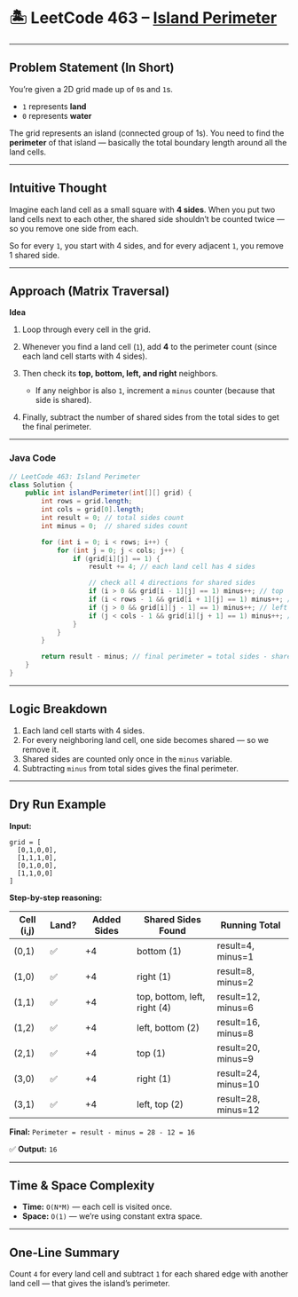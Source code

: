 

# 🏝️ LeetCode 463 – [Island Perimeter](https://leetcode.com/problems/island-perimeter/)

---

## Problem Statement (In Short)

You’re given a 2D grid made up of `0`s and `1`s.

* `1` represents **land**
* `0` represents **water**

The grid represents an island (connected group of 1s).
You need to find the **perimeter** of that island — basically the total boundary length around all the land cells.

---

## Intuitive Thought

Imagine each land cell as a small square with **4 sides**.
When you put two land cells next to each other, the shared side shouldn’t be counted twice — so you remove one side from each.

So for every `1`, you start with 4 sides, and for every adjacent `1`, you remove 1 shared side.

---

## Approach (Matrix Traversal)

**Idea**

1. Loop through every cell in the grid.
2. Whenever you find a land cell (`1`), add **4** to the perimeter count (since each land cell starts with 4 sides).
3. Then check its **top, bottom, left, and right** neighbors.

   * If any neighbor is also `1`, increment a `minus` counter (because that side is shared).
4. Finally, subtract the number of shared sides from the total sides to get the final perimeter.

---

### Java Code

```java
// LeetCode 463: Island Perimeter
class Solution {
    public int islandPerimeter(int[][] grid) {
        int rows = grid.length;
        int cols = grid[0].length;
        int result = 0; // total sides count
        int minus = 0;  // shared sides count

        for (int i = 0; i < rows; i++) {
            for (int j = 0; j < cols; j++) {
                if (grid[i][j] == 1) {
                    result += 4; // each land cell has 4 sides

                    // check all 4 directions for shared sides
                    if (i > 0 && grid[i - 1][j] == 1) minus++; // top
                    if (i < rows - 1 && grid[i + 1][j] == 1) minus++; // bottom
                    if (j > 0 && grid[i][j - 1] == 1) minus++; // left
                    if (j < cols - 1 && grid[i][j + 1] == 1) minus++; // right
                }
            }
        }

        return result - minus; // final perimeter = total sides - shared sides
    }
}
```

---

## Logic Breakdown

1. Each land cell starts with 4 sides.
2. For every neighboring land cell, one side becomes shared — so we remove it.
3. Shared sides are counted only once in the `minus` variable.
4. Subtracting `minus` from total sides gives the final perimeter.

---

## Dry Run Example

**Input:**

```
grid = [
  [0,1,0,0],
  [1,1,1,0],
  [0,1,0,0],
  [1,1,0,0]
]
```

**Step-by-step reasoning:**

| Cell (i,j) | Land? | Added Sides | Shared Sides Found           | Running Total       |
| ---------- | ----- | ----------- | ---------------------------- | ------------------- |
| (0,1)      | ✅     | +4          | bottom (1)                   | result=4, minus=1   |
| (1,0)      | ✅     | +4          | right (1)                    | result=8, minus=2   |
| (1,1)      | ✅     | +4          | top, bottom, left, right (4) | result=12, minus=6  |
| (1,2)      | ✅     | +4          | left, bottom (2)             | result=16, minus=8  |
| (2,1)      | ✅     | +4          | top (1)                      | result=20, minus=9  |
| (3,0)      | ✅     | +4          | right (1)                    | result=24, minus=10 |
| (3,1)      | ✅     | +4          | left, top (2)                | result=28, minus=12 |

**Final:**
`Perimeter = result - minus = 28 - 12 = 16`

✅ **Output:** `16`

---

## Time & Space Complexity

* **Time:** `O(N*M)` — each cell is visited once.
* **Space:** `O(1)` — we’re using constant extra space.

---

## One-Line Summary

Count `4` for every land cell and subtract `1` for each shared edge with another land cell — that gives the island’s perimeter.
